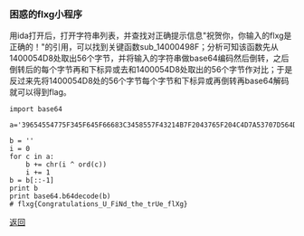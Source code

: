 ### 困惑的flxg小程序  

用ida打开后，打开字符串列表，并查找对正确提示信息"祝贺你，你输入的flxg是正确的！"的引用，可以找到关键函数sub_14000498F；分析可知该函数先从1400054D8处取出56个字节，并将输入的字符串做base64编码然后倒转，之后倒转后的每个字节再和下标异或去和1400054D8处取出的56个字节作对比；于是反过来先将1400054D8处的56个字节每个字节和下标异或再倒转再base64解码就可以得到flag。

	import base64
	
	a='39654554775F345F645F66683C3458557F43214B7F2043765F204C4D7A53707D564D65474C5D7143186F474842181C4D74450169004D5B6D'.decode('hex')
	
	b = ''
	i = 0
	for c in a:
	    b += chr(i ^ ord(c))
	    i += 1
	b = b[::-1]
	print b
	print base64.b64decode(b)
	# flxg{Congratulations_U_FiNd_the_trUe_flXg}

[返回](../)